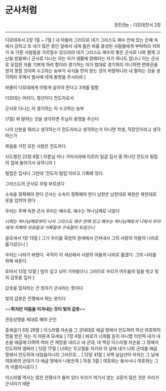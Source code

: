 # 군사처럼
<p align="right">정진관p - 디모데전서 2장</p>

----

디모데후서 2장 1절 ~ 7절 [
내 아들아 그러므로 네가 그리스도 예수 안에 있는 은혜 속에서 강하고
또 네가 많은 증인 앞에서 내게 들은 바를 충성된 사람들에게 부탁하라 저희가 또 다른 사람들을 가르칠수 있으리라
네가 그리스도 예수의 좋은 군사로 나와 함께 고난을 받을찌니
군사로 다니는 자는 자기 생활에 얽매이는 자가 하나도 없나니 이는 군사로 모집한 자를 기쁘게 하려 함이라
경기하는 자가 법대로 경기하지 아니하면 면류관을 얻지 못할 것이며
수고하는 농부가 곡식을 먼저 받는 것이 마땅하니라
내 말하는 것을 생각하라 주께서 범사에 네게 총명을 주시리라
]

바울이 디모데에게 이렇게 살아야 한다고 3개를 말함

디모데는 어리다, 청년이다
전도자로서 

군사로 다니는 자
경기하는 자
수고하는 농부

(7절) 위 말하는 것을 생각하면 주님이 총명을 주신다

나의 신분을 뭐라고 생각하는가
전도자라고 생각하는가
아니면 학생, 직장인이라고 생각하는가

복음을 가진 모든 사람은 전도자다

사도행전 22장 8절 [
이튿날 떠나 가이사랴에 이르러 일곱 집사 중 하나인 전도자 빌립의 집에 들어가서 유하니라
]

빌립은 집사다
그런데 '전도자 빌립'이라고 기록돼 있다.

그리스도의 군사로 우릴 부르셨다

소속을 정확해야 한다
군사는 소속이 정확해야 한다
남한은 남한대로 북한은 북한대로 옷을 입어야 한다

우리는 주께 속한 군사
우리는 예수로, 예수는 하나님께로 나왔다

*너희는 하나님께로부터 나서 그리스도 예수 안에 있고 예수는 하나님께로서 나와서 우리에게 지혜와 의로움과 거룩함과 구속함이 되셨으니*

골로새서 1장 13절 [
그가 우리를 흑암의 권세에서 건져내사 그의 사랑의 아들의 나라로 옮기셨으니
]

우리는 나라가 바꿨다. 국적이 이 세상에서 사랑의 아들의 나라로 옮겼다.
그의 나라를 위해 싸운다

로마서 13장 12절 [
밤이 깊고 낮이 가까왔으니 그러므로 우리가 어두움의 일을 벗고 빛의 갑옷을 입자
]

갑옷을 입자라는 건 청자가 군사라는 뜻이다

빛의 갑옷은 전쟁에서 튀는 옷이다

==**튀지만 어둠을 이겨내는 것이 빛의 갑옷**==

관등성명을 제대로 해야 군인

출애굽기 6장 26절 [
이스라엘 자손을 그 군대대로 애굽 땅에서 인도하라 하신 여호와의 명을 받은 자는 이 아론과 모세요
]
7장 4절 [
바로가 너희를 듣지 아니할 터인즉 내가 내 손을 애굽에 더하여 여러 큰 재앙을 내리고 내 군대, 내 백성 이스라엘 자손을 그 땅에서 인도하여 낼찌라
]
12장 17절 [
너희는 무교절을 지키라 이 날에 내가 너희 군대를 애굽 땅에서 인도하여 내었음이니라 그러므로...
]
12장 41절 [
사백 삼십년이 마치는 그 날에 여호와의 군대가 다 애굽 땅에서 나왔은즉
]
15장 3절 [
여호와는 용사시니 여호와는 그의 이름이시로다
]

이스라엘 역사는 많은 전쟁사가 들어 있다
우리가 여기서 얻는 교훈이 많은 것은 우리가 군사이기 때문

